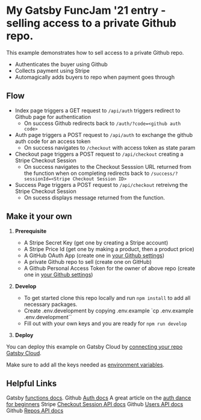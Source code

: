 # My Gatsby FuncJam '21 entry - selling access to a private Github repo.

This example demonstrates how to sell access to a private Github repo.

- Authenticates the buyer using Github
- Collects payment using Stripe
- Automagically adds buyers to repo when payment goes through

## Flow

- Index page triggers a GET request to `/api/auth` triggers redirect to Github page for authentication
  - On success Github redirects back to `/auth/?code=<github auth code>`
- Auth page triggers a POST request to `/api/auth` to exchange the github auth code for an access token
  - On success navigates to `/checkout` with access token as state param
- Checkout page triggers a POST request to `/api/checkout` creating a Stripe Checkout Session
  - On success navigates to the Checkout Sesssion URL returned from the function when on completing redirects back to `/success/?sessionId=<Stripe Checkout Session ID>`
- Success Page triggers a POST request to `/api/checkout` retreivng the Stripe Checkout Session
  - On sucess displays message returned from the function.

## Make it your own

1.  **Prerequisite**

    - A Stripe Secret Key (get one by creating a Stripe account)
    - A Stripe Price Id (get one by making a product, then a product price)
    - A GitHub OAuth App (create one in [your Github settings](https://docs.github.com/en/developers/apps/building-oauth-apps/creating-an-oauth-app))
    - A private Github repo to sell (create one on GitHub)
    - A Github Personal Access Token for the owner of above repo (create one in [your Github settings](https://docs.github.com/en/authentication/keeping-your-account-and-data-secure/creating-a-personal-access-token))

2.  **Develop**

    - To get started clone this repo locally and run `npm install` to add all necessary packages.
    - Create .env.development by copying .env.example `cp .env.example .env.development``
    - Fill out with your own keys and you are ready for `npm run develop`

3.  **Deploy**

You can deploy this example on Gatsby Cloud by [connecting your repo Gatsby Cloud](https://www.gatsbyjs.com/docs/how-to/previews-deploys-hosting/deploying-to-gatsby-cloud/#set-up-an-existing-gatsby-site).

Make sure to add all the keys needed as [environment variables](https://support.gatsbyjs.com/hc/en-us/articles/360053096753-Managing-Environment-Variables).

## Helpful Links

Gatsby [functions docs](https://www.gatsbyjs.com/docs/reference/functions/).
Github [Auth docs](https://docs.github.com/en/developers/apps/building-oauth-apps/authorizing-oauth-apps#web-application-flow)
A great article on the [auth dance for beginners](https://medium.com/typeforms-engineering-blog/the-beginners-guide-to-oauth-dancing-4b8f3666de10)
Stripe [Checkout Session API docs](https://stripe.com/docs/api/checkout/sessions)
Github [Users API docs](https://docs.github.com/en/rest/reference/users)
Github [Repos API docs](https://docs.github.com/en/rest/reference/repos)
